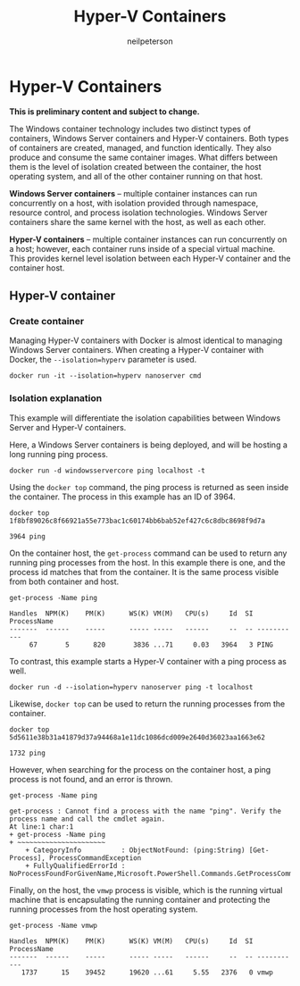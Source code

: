 ﻿---
title: Hyper-V Containers
description: Deploy Hyper-V containers.
keywords: docker, containers
author: neilpeterson
manager: timlt
ms.date: 09/13/2016
ms.topic: article
ms.prod: windows-containers
ms.service: windows-containers
ms.assetid: 42154683-163b-47a1-add4-c7e7317f1c04
---

# Hyper-V Containers

**This is preliminary content and subject to change.** 

The Windows container technology includes two distinct types of containers, Windows Server containers and Hyper-V containers. Both types of containers are created, managed, and function identically. They also produce and consume the same container images. What differs between them is the level of isolation created between the container, the host operating system, and all of the other container running on that host.

**Windows Server containers** – multiple container instances can run concurrently on a host, with isolation provided through namespace, resource control, and process isolation technologies.  Windows Server containers share the same kernel with the host, as well as each other.

**Hyper-V containers** – multiple container instances can run concurrently on a host; however, each container runs inside of a special virtual machine. This provides kernel level isolation between each Hyper-V container and the container host.

## Hyper-V container

### Create container

Managing Hyper-V containers with Docker is almost identical to managing Windows Server containers. When creating a Hyper-V container with Docker, the `--isolation=hyperv` parameter is used.

```none
docker run -it --isolation=hyperv nanoserver cmd
```

### Isolation explanation

This example will differentiate the isolation capabilities between Windows Server and Hyper-V containers. 

Here, a Windows Server containers is being deployed, and will be hosting a long running ping process.

```none
docker run -d windowsservercore ping localhost -t
```

Using the `docker top` command, the ping process is returned as seen inside the container. The process in this example has an ID of 3964.

```none
docker top 1f8bf89026c8f66921a55e773bac1c60174bb6bab52ef427c6c8dbc8698f9d7a

3964 ping
```

On the container host, the `get-process` command can be used to return any running ping processes from the host. In this example there is one, and the process id matches that from the container. It is the same process visible from both container and host.

```none
get-process -Name ping

Handles  NPM(K)    PM(K)      WS(K) VM(M)   CPU(s)     Id  SI ProcessName
-------  ------    -----      ----- -----   ------     --  -- -----------
     67       5      820       3836 ...71     0.03   3964   3 PING
```

To contrast, this example starts a Hyper-V container with a ping process as well. 

```none
docker run -d --isolation=hyperv nanoserver ping -t localhost
```

Likewise, `docker top` can be used to return the running processes from the container.

```none
docker top 5d5611e38b31a41879d37a94468a1e11dc1086dcd009e2640d36023aa1663e62

1732 ping
```

However, when searching for the process on the container host, a ping process is not found, and an error is thrown.

```none
get-process -Name ping

get-process : Cannot find a process with the name "ping". Verify the process name and call the cmdlet again.
At line:1 char:1
+ get-process -Name ping
+ ~~~~~~~~~~~~~~~~~~~~~~
    + CategoryInfo          : ObjectNotFound: (ping:String) [Get-Process], ProcessCommandException
    + FullyQualifiedErrorId : NoProcessFoundForGivenName,Microsoft.PowerShell.Commands.GetProcessCommand
```

Finally, on the host, the `vmwp` process is visible, which is the running virtual machine that is encapsulating the running container and protecting the running processes from the host operating system.

```none
get-process -Name vmwp

Handles  NPM(K)    PM(K)      WS(K) VM(M)   CPU(s)     Id  SI ProcessName
-------  ------    -----      ----- -----   ------     --  -- -----------
   1737      15    39452      19620 ...61     5.55   2376   0 vmwp
```
